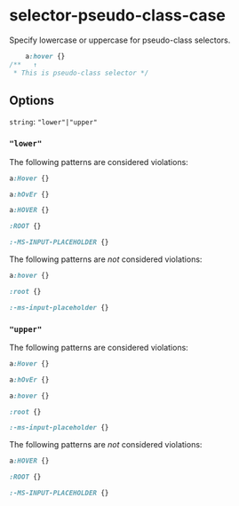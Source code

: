 # selector-pseudo-class-case

Specify lowercase or uppercase for pseudo-class selectors.

```css
    a:hover {}
/**   ↑
 * This is pseudo-class selector */
```

## Options

`string`: `"lower"|"upper"`

### `"lower"`

The following patterns are considered violations:

```css
a:Hover {}
```

```css
a:hOvEr {}
```

```css
a:HOVER {}
```

```css
:ROOT {}
```

```css
:-MS-INPUT-PLACEHOLDER {}
```

The following patterns are *not* considered violations:

```css
a:hover {}
```

```css
:root {}
```

```css
:-ms-input-placeholder {}
```

### `"upper"`

The following patterns are considered violations:

```css
a:Hover {}
```

```css
a:hOvEr {}
```

```css
a:hover {}
```

```css
:root {}
```

```css
:-ms-input-placeholder {}
```

The following patterns are *not* considered violations:

```css
a:HOVER {}
```

```css
:ROOT {}
```

```css
:-MS-INPUT-PLACEHOLDER {}
```
